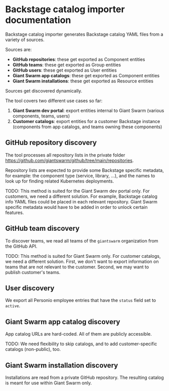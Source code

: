 # Backstage catalog importer documentation

Backstage catalog importer generates Backstage catalog YAML files from a variety of sources.

Sources are:

- **GitHub repositories**: these get exported as Component entities
- **GitHub teams**: these get exported as Group entities
- **GitHub users**: these get exported as User entities
- **Giant Swarm app catalogs**: these get exported as Component entities
- **Giant Swarm installations**: these get exported as Resource entities

Sources get discovered dynamically.

The tool covers two different use cases so far:

1. **Giant Swarm dev portal**: export entities internal to Giant Swarm (various components, teams, users)
2. **Customer catalogs**: export entities for a customer Backstage instance (components from app catalogs, and teams owning these components)

## GitHub repository discovery

The tool processes all repository lists in the private folder https://github.com/giantswarm/github/tree/main/repositories.

Repository lists are expected to provide some Backstage specific metadata, for example: the component type (service, library, ...), and the names to look up for finding related Kubernetes deployments.

TODO: This method is suited for the Giant Swarm dev portal only. For customers, we need a different solution. For example, Backstage catalog info YAML files could be placed in each relevant repository. Giant Swarm specific metadata would have to be added in order to unlock certain features.

## GitHub team discovery

To discover teams, we read all teams of the `giantswarm` organization from the GitHub API.

TODO: This method is suited for Giant Swarm only. For customer catalogs, we need a different solution. First, we don't want to export information on teams that are not relevant to the customer. Second, we may want to publish customer's teams.

## User discovery

We export all Personio employee entries that have the `status` field set to `active`.

## Giant Swarm app catalog discovery

App catalog URLs are hard-coded. All of them are publicly accessible.

TODO: We need flexibility to skip catalogs, and to add customer-specific catalogs (non-public), too.

## Giant Swarm installation discovery

Installations are read from a private GitHub repository. The resulting catalog is meant for use within Giant Swarm only.
